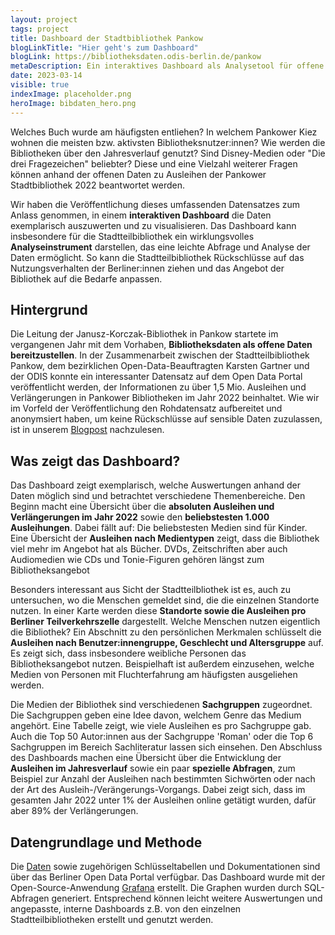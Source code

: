 ```yaml
---
layout: project
tags: project
title: Dashboard der Stadtbibliothek Pankow
blogLinkTitle: "Hier geht's zum Dashboard"
blogLink: https://bibliotheksdaten.odis-berlin.de/pankow
metaDescription: Ein interaktives Dashboard als Analysetool für offene Bibliotheksdaten
date: 2023-03-14
visible: true
indexImage: placeholder.png
heroImage: bibdaten_hero.png
---
```


Welches Buch wurde am häufigsten entliehen? In welchem Pankower Kiez wohnen die meisten bzw. aktivsten Bibliotheksnutzer:innen? Wie werden die Bibliotheken über den Jahresverlauf genutzt? Sind Disney-Medien oder "Die drei Fragezeichen" beliebter? Diese und eine Vielzahl weiterer Fragen können anhand der offenen Daten zu Ausleihen der Pankower Stadtbibliothek 2022 beantwortet werden. 

Wir haben die Veröffentlichung dieses umfassenden Datensatzes zum Anlass genommen, in einem **interaktiven Dashboard** die Daten exemplarisch auszuwerten und zu visualisieren. Das Dashboard kann insbesondere für die Stadtteilbibliothek ein wirklungsvolles **Analyseinstrument** darstellen, das eine leichte Abfrage und Analyse der Daten ermöglicht. So kann die Stadtteilbibliothek Rückschlüsse auf das Nutzungsverhalten der Berliner:innen ziehen und das Angebot der Bibliothek auf die Bedarfe anpassen.


## Hintergrund
Die Leitung der Janusz-Korczak-Bibliothek in Pankow startete im vergangenen Jahr mit dem Vorhaben, **Bibliotheksdaten als offene Daten bereitzustellen**. In der Zusammenarbeit zwischen der Stadtteilbibliothek Pankow, dem bezirklichen Open-Data-Beauftragten Karsten Gartner und der ODIS konnte ein interessanter Datensatz auf dem Open Data Portal veröffentlicht werden, der Informationen zu über 1,5 Mio. Ausleihen und Verlängerungen in Pankower Bibliotheken im Jahr 2022 beinhaltet. Wie wir im Vorfeld der Veröffentlichung den Rohdatensatz aufbereitet und anonymsiert haben, um keine Rückschlüsse auf sensible Daten zuzulassen, ist in unserem [Blogpost](https://daten.berlin.de/datensaetze/ausleihen-%C3%B6ffentlichen-bibliotheken-pankow-2022) nachzulesen.

## Was zeigt das Dashboard?
Das Dashboard zeigt exemplarisch, welche Auswertungen anhand der Daten möglich sind und betrachtet verschiedene Themenbereiche. Den Beginn macht eine Übersicht über die **absoluten Ausleihen und Verlängerungen im Jahr 2022** sowie den **beliebstesten 1.000 Ausleihungen**. Dabei fällt auf: Die beliebstesten Medien sind für Kinder. Eine Übersicht der **Ausleihen nach Medientypen** zeigt, dass die Bibliothek viel mehr im Angebot hat als Bücher. DVDs, Zeitschriften aber auch Audiomedien wie CDs und Tonie-Figuren gehören längst zum Bibliotheksangebot 

Besonders interessant aus Sicht der Stadtteilbliothek ist es, auch zu untersuchen, wo die Menschen gemeldet sind, die die einzelnen Standorte nutzen. In einer Karte werden diese **Standorte sowie die Ausleihen pro Berliner Teilverkehrszelle** dargestellt. Welche Menschen nutzen eigentlich die Bibliothek? Ein Abschnitt zu den persönlichen Merkmalen schlüsselt die **Ausleihen nach Benutzer:innengruppe, Geschlecht und Altersgruppe** auf. Es zeigt sich, dass insbesondere weibliche Personen das Bibliotheksangebot nutzen. Beispielhaft ist außerdem einzusehen, welche Medien von Personen mit Fluchterfahrung am häufigsten ausgeliehen werden.

Die Medien der Bibliothek sind verschiedenen **Sachgruppen** zugeordnet. Die Sachgruppen geben eine Idee davon, welchem Genre das Medium angehört. Eine Tabelle zeigt, wie viele Ausleihen es pro Sachgruppe gab. Auch die Top 50 Autor:innen aus der Sachgruppe 'Roman' oder die Top 6 Sachgruppen im Bereich Sachliteratur lassen sich einsehen. Den Abschluss des Dashboards machen eine Übersicht über die Entwicklung der **Ausleihen im Jahresverlauf** sowie ein paar **spezielle Abfragen**, zum Beispiel zur Anzahl der Ausleihen nach bestimmten Sichwörten oder nach der Art des Ausleih-/Verängerungs-Vorgangs. Dabei zeigt sich, dass im gesamten Jahr 2022 unter 1% der Ausleihen online getätigt wurden, dafür aber 89% der Verlängerungen.

## Datengrundlage und Methode
Die [Daten](https://daten.berlin.de/datensaetze/ausleihen-%C3%B6ffentlichen-bibliotheken-pankow-2022) sowie zugehörigen Schlüsseltabellen und Dokumentationen sind über das Berliner Open Data Portal verfügbar.
Das Dashboard wurde mit der Open-Source-Anwendung [Grafana](https://github.com/grafana/grafana) erstellt. Die Graphen wurden durch SQL-Abfragen generiert. Entsprechend können leicht weitere Auswertungen und angepasste, interne Dashboards z.B. von den einzelnen Stadtteilbibliotheken erstellt und genutzt werden. 
